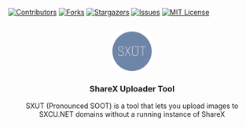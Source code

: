 <a name="readme-top"></a>

[![Contributors][contributors-shield]][contributors-url]
[![Forks][forks-shield]][forks-url]
[![Stargazers][stars-shield]][stars-url]
[![Issues][issues-shield]][issues-url]
[![MIT License][license-shield]][license-url]

<br />
<div align="center">
  <a href="https://github.com/othneildrew/Best-README-Template">
    <img src="images/logo.png" alt="Logo" width="80" height="80">
  </a>

  <h3 align="center">ShareX Uploader Tool</h3>

  <p align="center">
    SXUT (Pronounced SOOT) is a tool that lets you upload images to SXCU.NET domains without a running instance of ShareX
  </p>
</div>

[contributors-shield]: https://img.shields.io/github/contributors/ShatteredDisk/sxut.svg?style=for-the-badge
[contributors-url]: https://github.com/ShatteredDisk/sxut/graphs/contributors
[forks-shield]: https://img.shields.io/github/forks/ShatteredDisk/sxut.svg?style=for-the-badge
[forks-url]: https://github.com/ShatteredDisk/sxut/network/members
[stars-shield]: https://img.shields.io/github/stars/ShatteredDisk/sxut.svg?style=for-the-badge
[stars-url]: https://github.com/ShatteredDisk/sxut/stargazers
[issues-shield]: https://img.shields.io/github/issues/ShatteredDisk/sxut.svg?style=for-the-badge
[issues-url]: https://github.com/ShatteredDisk/sxut/issues
[license-shield]: https://img.shields.io/github/license/ShatteredDisk/sxut.svg?style=for-the-badge
[license-url]: https://github.com/ShatteredDisk/sxut/blob/master/LICENSE.txt

